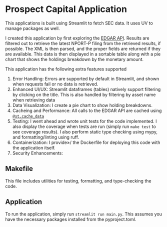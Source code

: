 # Prospect Capital Application
This applications is built using Streamlit to fetch SEC data. It uses UV to manage packages as well. 

I created this application by first exploring the [EDGAR API](https://www.sec.gov/search-filings/edgar-application-programming-interfaces). Results are filtered out to retrieve the latest NPORT-P filing from the retrieved results, if possible. The XML is then parsed, and the proper fields are returned if they are available. This data is then displayed in a sortable table along with a pie chart that shows the holdings breakdown by the monetary amount. 

This application has the following extra features supported 
1. Error Handling: Errors are supported by default in Streamlit, and shown when requests fail or no data is retrieved.
2. Enhanced UI/UX: Streamlit dataframes (tables) natively support filtering by clicking on the title. This is also handled by filtering by asset name when retrieving data
3. Data Visualization: I create a pie chart to show holding breakdowns.
4. Cacheing and Performance: All calls to the EDGAR API are cached using [`@st.cache_data`](https://docs.streamlit.io/develop/api-reference/caching-and-state/st.cache_data)
5. Testing: I went ahead and wrote unit tests for the code implemented. I also display the coverage when tests are run (simply run `make test` to see coverage results). I also perform static type checking using mypy, and formatting/linting using ruff. 
6. Containerization: I provide≥/ the Dockerfile for deploying this code with the application itself.
7. Security Enhancements: 

## Makefile
This file includes utilities for testing, formatting, and type-checking the code. 

## Application
To run the application, simply run `streamlit run main.py`. This assumes you have the necessary packages installed from the pyproject.toml.